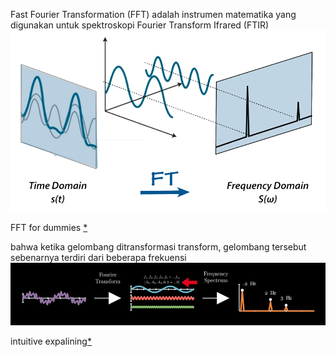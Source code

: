 Fast Fourier Transformation (FFT) adalah instrumen matematika yang digunakan untuk spektroskopi Fourier Transform Ifrared (FTIR)
![ca5e7a9d0f265adfcf4d23568522dbd6.png](../../../_resources/ca5e7a9d0f265adfcf4d23568522dbd6.png)

FFT for dummies [*](http://www.vlf.it/fft_beginners/fft_beginners.html)

bahwa ketika gelombang ditransformasi transform, gelombang tersebut sebenarnya terdiri dari beberapa frekuensi
![08b47dee8b53a4eb478eb694830350b4.png](../../../_resources/08b47dee8b53a4eb478eb694830350b4.png)

intuitive expalining[*](https://youtu.be/v2LJ7Bk23kU?si=xKxiw7weZNKnbR_W)